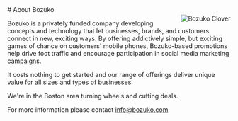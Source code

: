 [info@bozuko.com]: mailto:info@bozuko.com

<img src="/images/assets/bozuko_logo_clover_large.png" alt="Bozuko Clover" style="float: right; margin: 20px 0 0 20px;" />
# About Bozuko

Bozuko is a privately funded company developing concepts and technology that let businesses, brands, and customers connect in new, exciting ways. By offering addictively simple, but exciting games of chance on customers' mobile phones, Bozuko-based promotions help drive foot traffic and encourage participation in social media marketing campaigns. 
 
It costs nothing to get started and our range of offerings deliver unique value for all sizes and types of businesses.  

We're in the Boston area turning wheels and cutting deals.
  
For more information please contact [info@bozuko.com]
